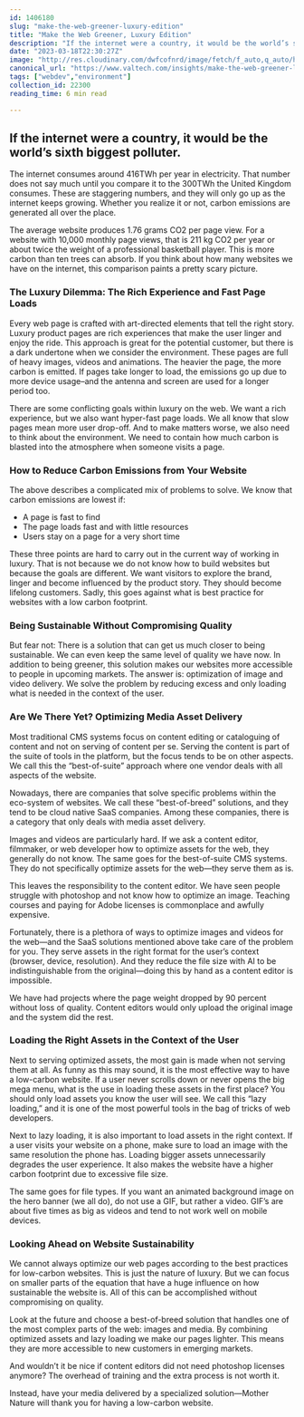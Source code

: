 ```yaml
---
id: 1406180
slug: "make-the-web-greener-luxury-edition"
title: "Make the Web Greener, Luxury Edition"
description: "If the internet were a country, it would be the world’s sixth biggest polluter.   The..."
date: "2023-03-18T22:30:27Z"
image: "http://res.cloudinary.com/dwfcofnrd/image/fetch/f_auto,q_auto/https%3A%2F%2Fdev-to-uploads.s3.amazonaws.com%2Fuploads%2Farticles%2Fi3e00qrk4jojitb5tu06.jpg"
canonical_url: "https://www.valtech.com/insights/make-the-web-greener-luxury-edition/"
tags: ["webdev","environment"]
collection_id: 22300
reading_time: 6 min read

---
```


## If the internet were a country, it would be the world’s sixth biggest polluter.

The internet consumes around 416TWh per year in electricity. That number does not say much until you compare it to the 300TWh the United Kingdom consumes. These are staggering numbers, and they will only go up as the internet keeps growing. Whether you realize it or not, carbon emissions are generated all over the place.

The average website produces 1.76 grams CO2 per page view. For a website with 10,000 monthly page views, that is 211 kg CO2 per year or about twice the weight of a professional basketball player. This is more carbon than ten trees can absorb. If you think about how many websites we have on the internet, this comparison paints a pretty scary picture.

### The Luxury Dilemma: The Rich Experience and Fast Page Loads

Every web page is crafted with art-directed elements that tell the right story. Luxury product pages are rich experiences that make the user linger and enjoy the ride. This approach is great for the potential customer, but there is a dark undertone when we consider the environment. These pages are full of heavy images, videos and animations. The heavier the page, the more carbon is emitted. If pages take longer to load, the emissions go up due to more device usage–and the antenna and screen are used for a longer period too.

There are some conflicting goals within luxury on the web. We want a rich experience, but we also want hyper-fast page loads. We all know that slow pages mean more user drop-off. And to make matters worse, we also need to think about the environment. We need to contain how much carbon is blasted into the atmosphere when someone visits a page.

### How to Reduce Carbon Emissions from Your Website

The above describes a complicated mix of problems to solve. We know that carbon emissions are lowest if:

*   A page is fast to find
*   The page loads fast and with little resources
*   Users stay on a page for a very short time

These three points are hard to carry out in the current way of working in luxury. That is not because we do not know how to build websites but because the goals are different. We want visitors to explore the brand, linger and become influenced by the product story. They should become lifelong customers. Sadly, this goes against what is best practice for websites with a low carbon footprint.

### Being Sustainable Without Compromising Quality

But fear not: There is a solution that can get us much closer to being sustainable. We can even keep the same level of quality we have now. In addition to being greener, this solution makes our websites more accessible to people in upcoming markets. The answer is: optimization of image and video delivery. We solve the problem by reducing excess and only loading what is needed in the context of the user.

### Are We There Yet? Optimizing Media Asset Delivery

Most traditional CMS systems focus on content editing or cataloguing of content and not on serving of content per se. Serving the content is part of the suite of tools in the platform, but the focus tends to be on other aspects. We call this the “best-of-suite” approach where one vendor deals with all aspects of the website.

Nowadays, there are companies that solve specific problems within the eco-system of websites. We call these “best-of-breed” solutions, and they tend to be cloud native SaaS companies. Among these companies, there is a category that only deals with media asset delivery.

Images and videos are particularly hard. If we ask a content editor, filmmaker, or web developer how to optimize assets for the web, they generally do not know. The same goes for the best-of-suite CMS systems. They do not specifically optimize assets for the web—they serve them as is.

This leaves the responsibility to the content editor. We have seen people struggle with photoshop and not know how to optimize an image. Teaching courses and paying for Adobe licenses is commonplace and awfully expensive.

Fortunately, there is a plethora of ways to optimize images and videos for the web—and the SaaS solutions mentioned above take care of the problem for you. They serve assets in the right format for the user’s context (browser, device, resolution). And they reduce the file size with AI to be indistinguishable from the original—doing this by hand as a content editor is impossible.

We have had projects where the page weight dropped by 90 percent without loss of quality. Content editors would only upload the original image and the system did the rest.

### Loading the Right Assets in the Context of the User

Next to serving optimized assets, the most gain is made when not serving them at all. As funny as this may sound, it is the most effective way to have a low-carbon website. If a user never scrolls down or never opens the big mega menu, what is the use in loading these assets in the first place? You should only load assets you know the user will see. We call this “lazy loading,” and it is one of the most powerful tools in the bag of tricks of web developers.

Next to lazy loading, it is also important to load assets in the right context. If a user visits your website on a phone, make sure to load an image with the same resolution the phone has. Loading bigger assets unnecessarily degrades the user experience. It also makes the website have a higher carbon footprint due to excessive file size.

The same goes for file types. If you want an animated background image on the hero banner (we all do), do not use a GIF, but rather a video. GIF’s are about five times as big as videos and tend to not work well on mobile devices.

### Looking Ahead on Website Sustainability

We cannot always optimize our web pages according to the best practices for low-carbon websites. This is just the nature of luxury. But we can focus on smaller parts of the equation that have a huge influence on how sustainable the website is. All of this can be accomplished without compromising on quality.

Look at the future and choose a best-of-breed solution that handles one of the most complex parts of the web: images and media. By combining optimized assets and lazy loading we make our pages lighter. This means they are more accessible to new customers in emerging markets.

And wouldn’t it be nice if content editors did not need photoshop licenses anymore? The overhead of training and the extra process is not worth it.

Instead, have your media delivered by a specialized solution—Mother Nature will thank you for having a low-carbon website.